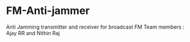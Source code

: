 # FM-Anti-jammer
Anti Jamming transmitter and receiver for broadcast FM
Team members : Ajay RR and Nithin Raj

